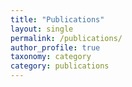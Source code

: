```yaml
---
title: "Publications"
layout: single
permalink: /publications/
author_profile: true
taxonomy: category
category: publications
---
```

